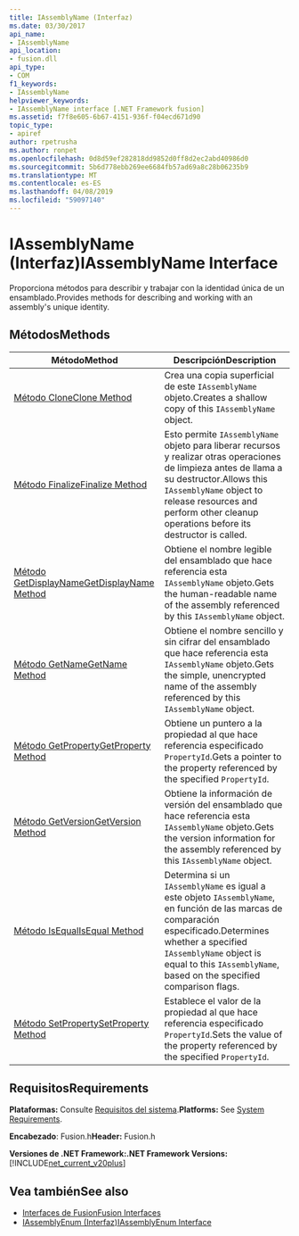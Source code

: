 ```yaml
---
title: IAssemblyName (Interfaz)
ms.date: 03/30/2017
api_name:
- IAssemblyName
api_location:
- fusion.dll
api_type:
- COM
f1_keywords:
- IAssemblyName
helpviewer_keywords:
- IAssemblyName interface [.NET Framework fusion]
ms.assetid: f7f8e605-6b67-4151-936f-f04ecd671d90
topic_type:
- apiref
author: rpetrusha
ms.author: ronpet
ms.openlocfilehash: 0d8d59ef282818dd9852d0ff8d2ec2abd40986d0
ms.sourcegitcommit: 5b6d778ebb269ee6684fb57ad69a8c28b06235b9
ms.translationtype: MT
ms.contentlocale: es-ES
ms.lasthandoff: 04/08/2019
ms.locfileid: "59097140"
---
```

# <a name="iassemblyname-interface"></a><span data-ttu-id="8f658-102">IAssemblyName (Interfaz)</span><span class="sxs-lookup"><span data-stu-id="8f658-102">IAssemblyName Interface</span></span>
<span data-ttu-id="8f658-103">Proporciona métodos para describir y trabajar con la identidad única de un ensamblado.</span><span class="sxs-lookup"><span data-stu-id="8f658-103">Provides methods for describing and working with an assembly's unique identity.</span></span>  
  
## <a name="methods"></a><span data-ttu-id="8f658-104">Métodos</span><span class="sxs-lookup"><span data-stu-id="8f658-104">Methods</span></span>  
  
|<span data-ttu-id="8f658-105">Método</span><span class="sxs-lookup"><span data-stu-id="8f658-105">Method</span></span>|<span data-ttu-id="8f658-106">Descripción</span><span class="sxs-lookup"><span data-stu-id="8f658-106">Description</span></span>|  
|------------|-----------------|  
|[<span data-ttu-id="8f658-107">Método Clone</span><span class="sxs-lookup"><span data-stu-id="8f658-107">Clone Method</span></span>](../../../../docs/framework/unmanaged-api/fusion/iassemblyname-clone-method.md)|<span data-ttu-id="8f658-108">Crea una copia superficial de este `IAssemblyName` objeto.</span><span class="sxs-lookup"><span data-stu-id="8f658-108">Creates a shallow copy of this `IAssemblyName` object.</span></span>|  
|[<span data-ttu-id="8f658-109">Método Finalize</span><span class="sxs-lookup"><span data-stu-id="8f658-109">Finalize Method</span></span>](../../../../docs/framework/unmanaged-api/fusion/iassemblyname-finalize-method.md)|<span data-ttu-id="8f658-110">Esto permite `IAssemblyName` objeto para liberar recursos y realizar otras operaciones de limpieza antes de llama a su destructor.</span><span class="sxs-lookup"><span data-stu-id="8f658-110">Allows this `IAssemblyName` object to release resources and perform other cleanup operations before its destructor is called.</span></span>|  
|[<span data-ttu-id="8f658-111">Método GetDisplayName</span><span class="sxs-lookup"><span data-stu-id="8f658-111">GetDisplayName Method</span></span>](../../../../docs/framework/unmanaged-api/fusion/iassemblyname-getdisplayname-method.md)|<span data-ttu-id="8f658-112">Obtiene el nombre legible del ensamblado que hace referencia esta `IAssemblyName` objeto.</span><span class="sxs-lookup"><span data-stu-id="8f658-112">Gets the human-readable name of the assembly referenced by this `IAssemblyName` object.</span></span>|  
|[<span data-ttu-id="8f658-113">Método GetName</span><span class="sxs-lookup"><span data-stu-id="8f658-113">GetName Method</span></span>](../../../../docs/framework/unmanaged-api/fusion/iassemblyname-getname-method.md)|<span data-ttu-id="8f658-114">Obtiene el nombre sencillo y sin cifrar del ensamblado que hace referencia esta `IAssemblyName` objeto.</span><span class="sxs-lookup"><span data-stu-id="8f658-114">Gets the simple, unencrypted name of the assembly referenced by this `IAssemblyName` object.</span></span>|  
|[<span data-ttu-id="8f658-115">Método GetProperty</span><span class="sxs-lookup"><span data-stu-id="8f658-115">GetProperty Method</span></span>](../../../../docs/framework/unmanaged-api/fusion/iassemblyname-getproperty-method.md)|<span data-ttu-id="8f658-116">Obtiene un puntero a la propiedad al que hace referencia especificado `PropertyId`.</span><span class="sxs-lookup"><span data-stu-id="8f658-116">Gets a pointer to the property referenced by the specified `PropertyId`.</span></span>|  
|[<span data-ttu-id="8f658-117">Método GetVersion</span><span class="sxs-lookup"><span data-stu-id="8f658-117">GetVersion Method</span></span>](../../../../docs/framework/unmanaged-api/fusion/iassemblyname-getversion-method.md)|<span data-ttu-id="8f658-118">Obtiene la información de versión del ensamblado que hace referencia esta `IAssemblyName` objeto.</span><span class="sxs-lookup"><span data-stu-id="8f658-118">Gets the version information for the assembly referenced by this `IAssemblyName` object.</span></span>|  
|[<span data-ttu-id="8f658-119">Método IsEqual</span><span class="sxs-lookup"><span data-stu-id="8f658-119">IsEqual Method</span></span>](../../../../docs/framework/unmanaged-api/fusion/iassemblyname-isequal-method.md)|<span data-ttu-id="8f658-120">Determina si un `IAssemblyName` es igual a este objeto `IAssemblyName`, en función de las marcas de comparación especificado.</span><span class="sxs-lookup"><span data-stu-id="8f658-120">Determines whether a specified `IAssemblyName` object is equal to this `IAssemblyName`, based on the specified comparison flags.</span></span>|  
|[<span data-ttu-id="8f658-121">Método SetProperty</span><span class="sxs-lookup"><span data-stu-id="8f658-121">SetProperty Method</span></span>](../../../../docs/framework/unmanaged-api/fusion/iassemblyname-setproperty-method.md)|<span data-ttu-id="8f658-122">Establece el valor de la propiedad al que hace referencia especificado `PropertyId`.</span><span class="sxs-lookup"><span data-stu-id="8f658-122">Sets the value of the property referenced by the specified `PropertyId`.</span></span>|  
  
## <a name="requirements"></a><span data-ttu-id="8f658-123">Requisitos</span><span class="sxs-lookup"><span data-stu-id="8f658-123">Requirements</span></span>  
 <span data-ttu-id="8f658-124">**Plataformas:** Consulte [Requisitos del sistema](../../../../docs/framework/get-started/system-requirements.md).</span><span class="sxs-lookup"><span data-stu-id="8f658-124">**Platforms:** See [System Requirements](../../../../docs/framework/get-started/system-requirements.md).</span></span>  
  
 <span data-ttu-id="8f658-125">**Encabezado**: Fusion.h</span><span class="sxs-lookup"><span data-stu-id="8f658-125">**Header:** Fusion.h</span></span>  
  
 **<span data-ttu-id="8f658-126">Versiones de .NET Framework:</span><span class="sxs-lookup"><span data-stu-id="8f658-126">.NET Framework Versions:</span></span>** [!INCLUDE[net_current_v20plus](../../../../includes/net-current-v20plus-md.md)]  
  
## <a name="see-also"></a><span data-ttu-id="8f658-127">Vea también</span><span class="sxs-lookup"><span data-stu-id="8f658-127">See also</span></span>

- [<span data-ttu-id="8f658-128">Interfaces de Fusion</span><span class="sxs-lookup"><span data-stu-id="8f658-128">Fusion Interfaces</span></span>](../../../../docs/framework/unmanaged-api/fusion/fusion-interfaces.md)
- [<span data-ttu-id="8f658-129">IAssemblyEnum (Interfaz)</span><span class="sxs-lookup"><span data-stu-id="8f658-129">IAssemblyEnum Interface</span></span>](../../../../docs/framework/unmanaged-api/fusion/iassemblyenum-interface.md)
